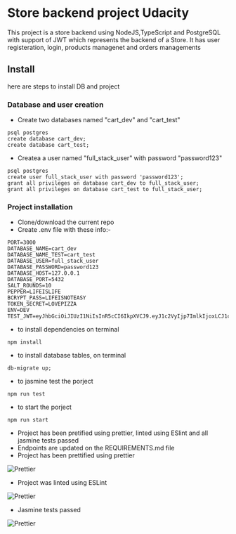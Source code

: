 # Store backend project Udacity

This project is a store backend using NodeJS,TypeScript and PostgreSQL with support of JWT which represents the backend of a Store. It has user registeration, login, products managenet and orders managements

## Install

here are steps to install DB and project

### Database and user creation

- Create two databases named "cart_dev" and "cart_test"

```
psql postgres
create database cart_dev;
create database cart_test;
```

- Createa a user named "full_stack_user" with password "password123"

```
psql postgres
create user full_stack_user with password 'password123';
grant all privileges on database cart_dev to full_stack_user;
grant all privileges on database cart_test to full_stack_user;
```

### Project installation

- Clone/download the current repo
- Create .env file with these info:-

```
PORT=3000
DATABASE_NAME=cart_dev
DATABASE_NAME_TEST=cart_test
DATABASE_USER=full_stack_user
DATABASE_PASSWORD=password123
DATABASE_HOST=127.0.0.1
DATABASE_PORT=5432
SALT_ROUNDS=10
PEPPER=LIFEISLIFE
BCRYPT_PASS=LIFEISNOTEASY
TOKEN_SECRET=LOVEPIZZA
ENV=DEV
TEST_JWT=eyJhbGciOiJIUzI1NiIsInR5cCI6IkpXVCJ9.eyJ1c2VyIjp7ImlkIjoxLCJ1c2VybmFtZSI6ImF5YSIsImZpcnN0bmFtZSI6IkF5YSIsImxhc3RuYW1lIjoiQXRlZiJ9LCJpYXQiOjE2NzE2NTc3MDJ9.0BoqQEmRsMymWs5VFe9dpRxh9DAWKezXYdwG1LfYZFM
```

- to install dependencies on terminal

```
npm install
```

- to install database tables, on terminal

```
db-migrate up;
```

- to jasmine test the porject

```
npm run test
```

- to start the porject

```
npm run start
```

- Project has been pretified using prettier, linted using ESlint and all jasmine tests passed
- Endpoints are updated on the REQUIREMENTS.md file
- Project has been prettified using prettier

![Prettier](https://i.imgur.com/L7dO6qy.png)

- Project was linted using ESLint

![Prettier](https://i.imgur.com/eaJmnsv.png)

- Jasmine tests passed

![Prettier](https://i.imgur.com/VSFs7iZ.png)
